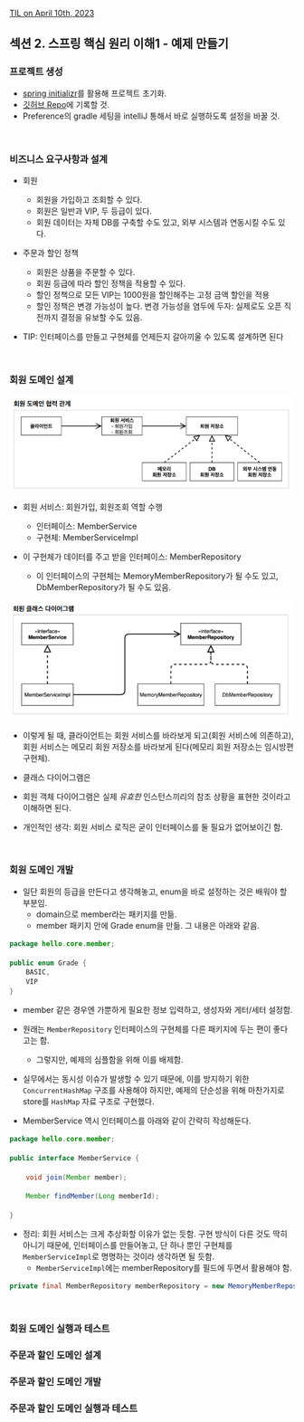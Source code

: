[TIL on April 10th, 2023](../../../TIL/2023/04/04-10-2023.md)
## 섹션 2. 스프링 핵심 원리 이해1 - 예제 만들기
### 프로젝트 생성
* [spring initializr](start.spring.io)를 활용해 프로젝트 초기화.
* [깃허브 Repo](https://github.com/neppiness/hello-core)에 기록할 것.
* Preference의 gradle 세팅을 intelliJ 통해서 바로 실행하도록 설정을 바꿀 것.
<br>

### 비즈니스 요구사항과 설계
* 회원
  - 회원을 가입하고 조회할 수 있다.
  - 회원은 일반과 VIP, 두 등급이 있다.
  - 회원 데이터는 자체 DB를 구축할 수도 있고, 외부 시스템과 연동시킬 수도 있다.

* 주문과 할인 정책
  - 회원은 상품을 주문할 수 있다.
  - 회원 등급에 따라 할인 정책을 적용할 수 있다.
  - 할인 정책으로 모든 VIP는 1000원을 할인해주는 고정 금액 할인을 적용
  - 할인 정책은 변경 가능성이 높다. 변경 가능성을 염두에 두자: 실제로도 오픈 직전까지 결정을 유보할 수도 있음.

* TIP: 인터페이스를 만들고 구현체를 언제든지 갈아끼울 수 있도록 설계하면 된다
<br>

### 회원 도메인 설계
![회원 도메인 협력 관계](./img/member-domain-corp-rel.png)

* 회원 서비스: 회원가입, 회원조회 역할 수행
  - 인터페이스: MemberService
  - 구현체: MemberServiceImpl

* 이 구현체가 데이터를 주고 받을 인터페이스: MemberRepository
  - 이 인터페이스의 구현체는 MemoryMemberRepository가 될 수도 있고, DbMemberRepository가 될 수도 있음.

![회원 클래스 다이어그램](./img/member-class-diagram.png)

* 이렇게 될 때, 클라이언트는 회원 서비스를 바라보게 되고(회원 서비스에 의존하고), 회원 서비스는 메모리 회원 저장소를 바라보게 된다(메모리 회원 저장소는 임시방편 구현체).

* 클래스 다이어그램은 
* 회원 객체 다이어그램은 실제 *유효한* 인스턴스끼리의 참조 상황을 표현한 것이라고 이해하면 된다.

* 개인적인 생각: 회원 서비스 로직은 굳이 인터페이스를 둘 필요가 없어보이긴 함.
<br>

### 회원 도메인 개발
* 일단 회원의 등급을 만든다고 생각해놓고, enum을 바로 설정하는 것은 배워야 할 부분임.
  - domain으로 member라는 패키지를 만듦.
  - member 패키지 안에 Grade enum을 만듦. 그 내용은 아래와 같음.

```java
package hello.core.member;

public enum Grade {
    BASIC,
    VIP
}
```

* member 같은 경우엔 가뿐하게 필요한 정보 입력하고, 생성자와 게터/세터 설정함.
* 원래는 `MemberRepository` 인터페이스의 구현체를 다른 패키지에 두는 편이 좋다고는 함.
  - 그렇지만, 예제의 심플함을 위해 이를 배제함.
* 실무에서는 동시성 이슈가 발생할 수 있기 때문에, 이를 방지하기 위한 `ConcurrentHashMap` 구조를 사용해야 하지만, 예제의 단순성을 위해 마찬가지로 store를 `HashMap` 자료 구조로 구현했다.

* MemberService 역시 인터페이스를 아래와 같이 간략히 작성해둔다.

```java
package hello.core.member;

public interface MemberService {

    void join(Member member);

    Member findMember(Long memberId);

}
```

* 정리: 회원 서비스는 크게 추상화할 이유가 없는 듯함. 구현 방식이 다른 것도 딱히 아니기 때문에, 인터페이스를 만들어놓고, 단 하나 뿐인 구현체를 `MemberServiceImpl`로 명명하는 것이라 생각하면 될 듯함.
  - `MemberServiceImpl`에는 memberRepository를 필드에 두면서 활용해야 함.

```java
private final MemberRepository memberRepository = new MemoryMemberRepository();
```
<br>

### 회원 도메인 실행과 테스트
### 주문과 할인 도메인 설계
### 주문과 할인 도메인 개발
### 주문과 할인 도메인 실행과 테스트